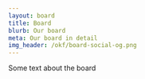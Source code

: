 ```yaml
---
layout: board
title: Board
blurb: Our board
meta: Our board in detail
img_header: /okf/board-social-og.png
---
```


Some text about the board
